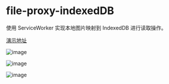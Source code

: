 # file-proxy-indexedDB

使用 ServiceWorker 实现本地图片映射到 IndexedDB 进行读取操作。

[演示地址](https://lecepin.github.io/file-proxy-indexedDB/)

![image](https://user-images.githubusercontent.com/11046969/155058297-34e7be93-76d1-44bd-b3c8-28835471a338.png)

![image](https://user-images.githubusercontent.com/11046969/155058462-90a39222-e85a-419e-83c4-bd97b67cc71c.png)

![image](https://user-images.githubusercontent.com/11046969/155058549-96213033-f870-4b69-bb43-8da061c49c57.png)
